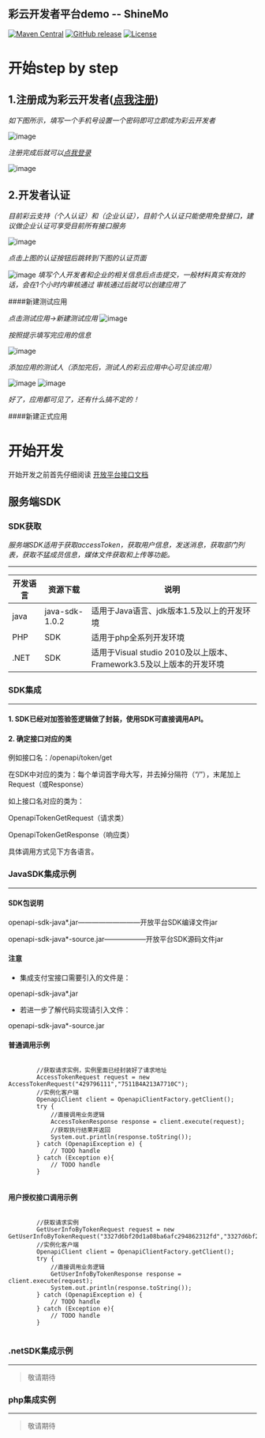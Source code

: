 
## 彩云开发者平台demo -- ShineMo
[![Maven Central](https://img.shields.io/badge/maven--center-stable--version-green.svg)]()
[![GitHub release](https://img.shields.io/badge/release-download-orange.svg)](https://github.com/jituancaiyun/openapi-demo)
[![License](https://img.shields.io/badge/license-Apache%202-4EB1BA.svg)](https://www.apache.org/licenses/LICENSE-2.0.html)
# 开始step by step

## 1.注册成为彩云开发者([点我注册](https://open.jituancaiyun.com/developer/register.html))

_如下图所示，填写一个手机号设置一个密码即可立即成为彩云开发者_

![image](http://7xnmmr.com1.z0.glb.clouddn.com/Snip20160630_7.png)

_注册完成后就可以[点我登录](https://open.jituancaiyun.com)_

![image](http://7xnmmr.com1.z0.glb.clouddn.com/Snip20160630_14.png)

## 2.开发者认证

_目前彩云支持（个人认证）和（企业认证），目前个人认证只能使用免登接口，建议做企业认证可享受目前所有接口服务_

![image](http://7xnmmr.com1.z0.glb.clouddn.com/Snip20160630_11.png)


_点击上图的认证按钮后跳转到下图的认证页面_

![image](http://7xnmmr.com1.z0.glb.clouddn.com/Snip20160630_13.png)
_填写个人开发者和企业的相关信息后点击提交，一般材料真实有效的话，会在1个小时内审核通过_
_审核通过后就可以创建应用了_

####新建测试应用

_点击测试应用->新建测试应用_
![image](http://7xnmmr.com1.z0.glb.clouddn.com/Snip20160630_15.png)

_按照提示填写完应用的信息_

![image](http://7xnmmr.com1.z0.glb.clouddn.com/Snip20160630_16.png)

_添加应用的测试人（添加完后，测试人的彩云应用中心可见该应用）_

![image](http://7xnmmr.com1.z0.glb.clouddn.com/Snip20160630_17.png)
![image](http://7xnmmr.com1.z0.glb.clouddn.com/Snip20160630_18.png)

_好了，应用都可见了，还有什么搞不定的！_

####新建正式应用


# 开始开发

开始开发之前首先仔细阅读 [开放平台接口文档](http://uban360.github.io/)

## 服务端SDK

### SDK获取

_服务端SDK适用于获取accessToken，获取用户信息，发送消息，获取部门列表，获取不猛成员信息，媒体文件获取和上传等功能。_

***

| 开发语言  | 资源下载 | 说明 |
| --------- | ------- | ----- |
| java  | java-sdk-1.0.2 | 适用于Java语言、jdk版本1.5及以上的开发环境 |
| PHP  | SDK | 适用于php全系列开发环境 |
| .NET  | SDK | 适用于Visual studio 2010及以上版本、Framework3.5及以上版本的开发环境 |



### SDK集成

***

#### 1. SDK已经对加签验签逻辑做了封装，使用SDK可直接调用API。
#### 2. 确定接口对应的类

例如接口名：/openapi/token/get

在SDK中对应的类为：每个单词首字母大写，并去掉分隔符（“/”），末尾加上Request（或Response）

如上接口名对应的类为：

OpenapiTokenGetRequest（请求类）

OpenapiTokenGetResponse（响应类）

具体调用方式见下方各语言。

### JavaSDK集成示例

***

#### SDK包说明

openapi-sdk-java*.jar—————————开放平台SDK编译文件jar

openapi-sdk-java*-source.jar——————开放平台SDK源码文件jar

####  注意

* 集成支付宝接口需要引入的文件是：

openapi-sdk-java*.jar

* 若进一步了解代码实现请引入文件：

openapi-sdk-java*-source.jar
#### 普通调用示例

```

		//获取请求实例，实例里面已经封装好了请求地址
		AccessTokenRequest request = new AccessTokenRequest("429796111","7511B4A213A7710C");
		//实例化客户端
        OpenapiClient client = OpenapiClientFactory.getClient();
        try {
        	//直接调用业务逻辑
            AccessTokenResponse response = client.execute(request);
            //获取执行结果并返回
            System.out.println(response.toString());
        } catch (OpenapiException e) {
            // TODO handle
        } catch (Exception e){
            // TODO handle
        }
        

```

#### 用户授权接口调用示例

```

		//获取请求实例
		GetUserInfoByTokenRequest request = new GetUserInfoByTokenRequest("3327d6bf20d1a08ba6afc294862312fd","3327d6bf20d1a08ba6afc294862312fd");
		//实例化客户端
        OpenapiClient client = OpenapiClientFactory.getClient();
        try {
        	//直接调用业务逻辑
            GetUserInfoByTokenResponse response = client.execute(request);
            System.out.println(response.toString());
        } catch (OpenapiException e) {
            // TODO handle
        } catch (Exception e){
            // TODO handle
        }


````

### .netSDK集成示例


***

> 敬请期待

### php集成实例

***

> 敬请期待
